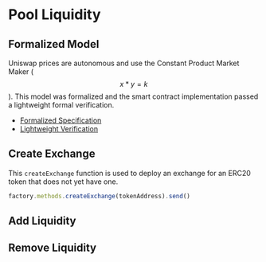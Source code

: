 # Pool Liquidity

## Formalized Model

Uniswap prices are autonomous and use the Constant Product Market Maker \($$x * y = k$$\). This model was formalized and the smart contract implementation passed a lightweight formal verification.   

* [Formalized Specification](https://github.com/runtimeverification/verified-smart-contracts/blob/uniswap/uniswap/x-y-k.pdf)
* [Lightweight Verification](https://github.com/runtimeverification/verified-smart-contracts/tree/uniswap/uniswap/results) 

## Create Exchange

This `createExchange` function is used to deploy an exchange for an ERC20 token that does not yet have one.

```javascript
factory.methods.createExchange(tokenAddress).send()
```





## Add Liquidity 





## Remove Liquidity 



